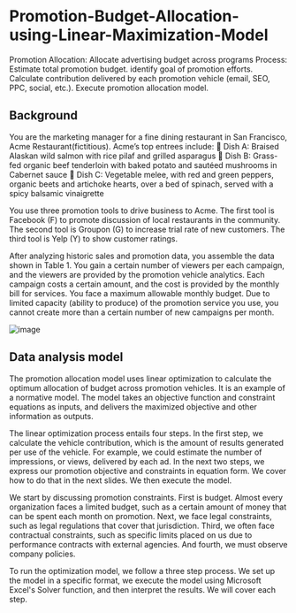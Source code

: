 # Promotion-Budget-Allocation-using-Linear-Maximization-Model

Promotion Allocation: Allocate advertising budget across programs
Process: Estimate total promotion budget. identify goal of promotion efforts. Calculate
contribution delivered by each promotion vehicle (email, SEO, PPC, social, etc.). Execute
promotion allocation model. 

## Background 

You are the marketing manager for a fine dining restaurant in San Francisco, Acme Restaurant(fictitious). Acme’s top entrees include:
 Dish A: Braised Alaskan wild salmon with rice pilaf and grilled asparagus
 Dish B: Grass-fed organic beef tenderloin with baked potato and sautéed mushrooms in Cabernet sauce
 Dish C: Vegetable melee, with red and green peppers, organic beets and artichoke hearts, over a bed of spinach, served with a spicy balsamic vinaigrette

You use three promotion tools to drive business to Acme. The first tool is Facebook (F) to promote discussion of local restaurants in the community. The second tool is Groupon (G) to increase trial rate of new customers. The third tool is Yelp (Y) to show customer ratings.

After analyzing historic sales and promotion data, you assemble the data shown in Table 1.
You gain a certain number of viewers per each campaign, and the viewers are provided by
the promotion vehicle analytics. Each campaign costs a certain amount, and the cost is
provided by the monthly bill for services. You face a maximum allowable monthly budget.
Due to limited capacity (ability to produce) of the promotion service you use, you cannot
create more than a certain number of new campaigns per month.

![image](https://user-images.githubusercontent.com/113878059/228691973-9b0a4042-3c4d-46e5-84fc-7c491030c8d8.png)

## Data analysis model

The promotion allocation model uses linear optimization to calculate the optimum allocation of budget across promotion vehicles. It is an example of a normative model. The model takes an objective function and constraint equations as inputs, and delivers the maximized objective and other information as outputs.

The linear optimization process entails four steps. In the first step, we calculate the vehicle contribution, which is the amount of results generated per use of the vehicle. For example, we could estimate the number of impressions, or views, delivered by each ad. In the next two steps, we express our promotion objective and constraints in equation form. We cover how to do that in the next slides. We then execute the model.

We start by discussing promotion constraints. First is budget. Almost every organization faces a limited budget, such as a certain amount of money that can be spent each month on promotion. Next, we face legal constraints, such as legal regulations that cover that jurisdiction. Third, we often face contractual constraints, such as specific limits placed on us due to performance contracts with external agencies. And fourth, we must observe company policies.

To run the optimization model, we follow a three step process. We set up the model in a specific format, we execute the model using Microsoft Excel's Solver function, and then interpret the results. We will cover each step.




